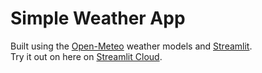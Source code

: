 # Simple Weather App  

Built using the [Open-Meteo](https://open-meteo.com/) weather models and [Streamlit](https://streamlit.io/).  
Try it out on here on [Streamlit Cloud](https://experimental-connections-weather-forecast.streamlit.app/).  
